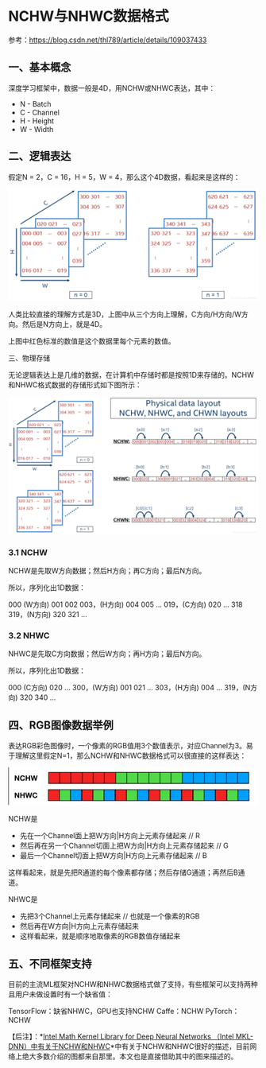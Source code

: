 # NCHW与NHWC数据格式

参考：https://blog.csdn.net/thl789/article/details/109037433

## 一、基本概念

深度学习框架中，数据一般是4D，用NCHW或NHWC表达，其中：

- N - Batch
- C - Channel
- H - Height
- W - Width

## 二、逻辑表达

假定N = 2，C = 16，H = 5，W = 4，那么这个4D数据，看起来是这样的：

![img](./doc/hchw.png)

人类比较直接的理解方式是3D，上图中从三个方向上理解，C方向/H方向/W方向。然后是N方向上，就是4D。

上图中红色标准的数值是这个数据里每个元素的数值。

 

三、物理存储

无论逻辑表达上是几维的数据，在计算机中存储时都是按照1D来存储的。NCHW和NHWC格式数据的存储形式如下图所示：

![img](./doc/nchw-2.png)

### 3.1 NCHW

NCHW是先取W方向数据；然后H方向；再C方向；最后N方向。

所以，序列化出1D数据：

000 (W方向) 001 002 003，(H方向) 004 005 ... 019，(C方向) 020 ... 318 319，(N方向) 320 321 ...

### 3.2 NHWC

NHWC是先取C方向数据；然后W方向；再H方向；最后N方向。

所以，序列化出1D数据：

000 (C方向) 020 ... 300，(W方向) 001 021 ... 303，(H方向) 004 ... 319，(N方向) 320 340 ...

 

## 四、RGB图像数据举例

表达RGB彩色图像时，一个像素的RGB值用3个数值表示，对应Channel为3。易于理解这里假定N=1，那么NCHW和NHWC数据格式可以很直接的这样表达：

![img](./doc/20181108214227390.png)

NCHW是

- 先在一个Channel面上把W方向|H方向上元素存储起来 // R
- 然后再在另一个Channel切面上把W方向|H方向上元素存储起来 // G
- 最后一个Channel切面上把W方向|H方向上元素存储起来 // B

这样看起来，就是先把R通道的每个像素都存储；然后存储G通道；再然后B通道。

NHWC是

- 先把3个Channel上元素存储起来 // 也就是一个像素的RGB
- 然后再在W方向|H方向上元素存储起来
- 这样看起来，就是顺序地取像素的RGB数值存储起来

 

## 五、不同框架支持

目前的主流ML框架对NCHW和NHWC数据格式做了支持，有些框架可以支持两种且用户未做设置时有一个缺省值：

TensorFlow：缺省NHWC，GPU也支持NCHW
Caffe：NCHW
PyTorch：NCHW



【后注】：*[Intel Math Kernel Library for Deep Neural Networks （Intel MKL-DNN）中有关于NCHW和NHWC](https://oneapi-src.github.io/oneDNN/understanding_memory_formats.html)*中有关于NCHW和NHWC很好的描述，目前网络上绝大多数介绍的图都来自那里。本文也是直接借助其中的图来描述的。
